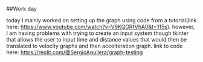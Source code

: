 ##Work day

today I mainly worked on setting up the graph using code from a tutorial(link here: https://www.youtube.com/watch?v=V9KQGRfVhA0&t=115s). however, I am having problems with trying to create an input system though tkinter that allows the user to input time and distance values that would then be translated  to velocity graphs and then accelteration graph.
link to code here: https://replit.com/@SergioAguilera/graph-testing 
